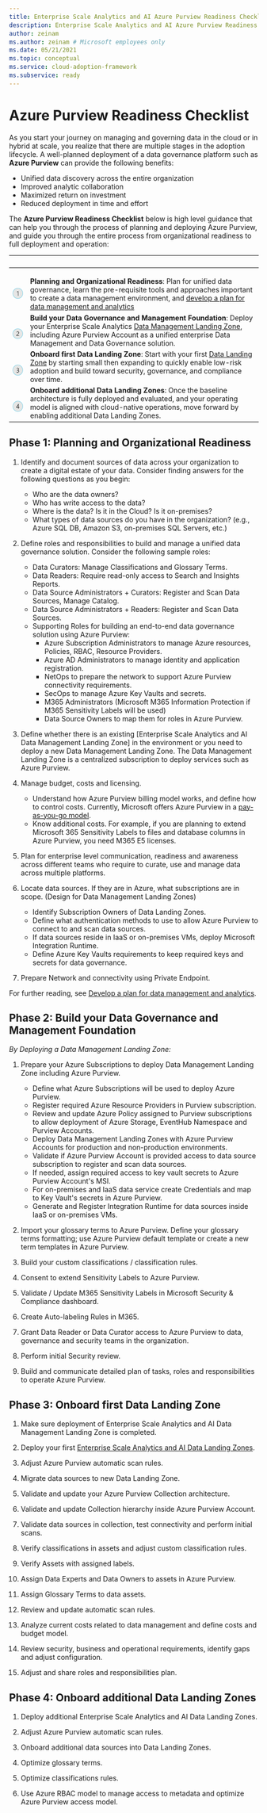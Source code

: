 ```yaml
---
title: Enterprise Scale Analytics and AI Azure Purview Readiness Checklist 
description: Enterprise Scale Analytics and AI Azure Purview Readiness Checklist 
author: zeinam
ms.author: zeinam # Microsoft employees only
ms.date: 05/21/2021
ms.topic: conceptual
ms.service: cloud-adoption-framework
ms.subservice: ready
---
```


# Azure Purview Readiness Checklist

As you start your journey on managing and governing data in the cloud or in hybrid at scale, you realize that there are multiple stages in the adoption lifecycle. A well-planned deployment of a data governance platform such as **Azure Purview** can provide the following benefits:

- Unified data discovery across the entire organization  
- Improved analytic collaboration
- Maximized return on investment
- Reduced deployment in time and effort

The **Azure Purview Readiness Checklist** below is high level guidance that can help you through the process of planning and deploying Azure Purview, and guide you through the entire process from organizational readiness to full deployment and operation:

| <span title="Icon">&nbsp;</span> | <span title="Description">&nbsp;</span> |
|--|--|
| <br> ![Phase 1](./images/icons/1.png) | <br>**Planning and Organizational Readiness**: Plan for unified data governance, learn the pre-requisite tools and approaches important to create a data management environment, and [develop a plan for data management and analytics](./plan.md) |
| <br> ![Phase 2](./images/icons/2.png) | **Build your Data Governance and Management Foundation**: Deploy your Enterprise Scale Analytics [Data Management Landing Zone](eslz-data-management-landing-zone.md), including Azure Purview Account as a unified enterprise Data Management and Data Governance solution. |
| <br>![Phase 3](./images/icons/3.png) | **Onboard first Data Landing Zone**: Start with your first [Data Landing Zone](./eslz-data-landing-zone.md) by starting small then expanding to quickly enable low-risk adoption and build toward security, governance, and compliance over time. |
| <br> ![Phase 4](./images/icons/4.png)| **Onboard additional Data Landing Zones**: Once the baseline architecture is fully deployed and evaluated, and your operating model is aligned with cloud-native operations, move forward by enabling additional Data Landing Zones.

## Phase 1: Planning and Organizational Readiness

1. Identify and document sources of data across your organization to create a digital estate of your data. Consider finding answers for the following questions as you begin:
    - Who are the data owners?
    - Who has write access to the data?
    - Where is the data? Is it in the Cloud? Is it on-premises?
    - What types of data sources do you have in the organization? (e.g., Azure SQL DB, Amazon S3, on-premises SQL Servers, etc.)
  
2. Define roles and responsibilities to build and manage a unified data governance solution. Consider the following sample roles:
    - Data Curators: Manage Classifications and Glossary Terms.
    - Data Readers: Require read-only access to Search and Insights Reports.
    - Data Source Administrators + Curators: Register and Scan Data Sources, Manage Catalog.
    - Data Source Administrators + Readers: Register and Scan Data Sources.
    - Supporting Roles for building an end-to-end data governance solution using Azure Purview:
       - Azure Subscription Administrators to manage Azure resources, Policies, RBAC, Resource Providers.
       - Azure AD Administrators to manage identity and application registration.
       - NetOps to prepare the network to support Azure Purview connectivity requirements.
       - SecOps to manage Azure Key Vaults and secrets.
       - M365 Administrators (Microsoft M365 Information Protection if M365 Sensitivity Labels will be used)
       - Data Source Owners to map them for roles in Azure Purview.

3. Define whether there is an existing [Enterprise Scale Analytics and AI Data Management Landing Zone] in the environment or you need to deploy a new Data Management Landing Zone. The Data Management Landing Zone is a centralized subscription to deploy services such as Azure Purview.

4. Manage budget, costs and licensing.
   - Understand how Azure Purview billing model works, and define how to control costs. Currently, Microsoft offers Azure Purview in a [pay-as-you-go model](http://aka.ms/purviewpricing).
   - Know additional costs. For example, if you are planning to extend Microsoft 365 Sensitivity Labels to files and database columns in Azure Purview, you need M365 E5 licenses.

5. Plan for enterprise level communication, readiness and awareness across different teams who require to curate, use and manage data across multiple platforms.

6. Locate data sources. If they are in Azure, what subscriptions are in scope. (Design for Data Management Landing Zones)
   - Identify Subscription Owners of Data Landing Zones.
   - Define what authentication methods to use to allow Azure Purview to connect to and scan data sources.
   - If data sources reside in IaaS or on-premises VMs, deploy Microsoft Integration Runtime.
   - Define Azure Key Vaults requirements to keep required keys and secrets for data governance.

7. Prepare Network and connectivity using Private Endpoint.

For further reading, see [Develop a plan for data management and analytics](./plan.md).

## Phase 2: Build your Data Governance and Management Foundation

_By Deploying a Data Management Landing Zone:_

1. Prepare your Azure Subscriptions to deploy Data Management Landing Zone including Azure Purview.
   - Define what Azure Subscriptions will be used to deploy Azure Purview.
   - Register required Azure Resource Providers in Purview subscription.
   - Review and update Azure Policy assigned to Purview subscriptions to allow deployment of Azure Storage, EventHub Namespace and Purview Accounts.
   - Deploy Data Management Landing Zones with Azure Purview Accounts for production and non-production environments.
   - Validate if Azure Purview Account is provided access to data source subscription to register and scan data sources.
   - If needed, assign required access to key vault secrets to Azure Purview Account's MSI.
   - For on-premises and IaaS data service create Credentials and map to Key Vault's secrets in Azure Purview.
   - Generate and Register Integration Runtime for data sources inside IaaS or on-premises VMs.

2. Import your glossary terms to Azure Purview. Define your glossary terms formatting; use Azure Purview default template or create a new term templates in Azure Purview.

3. Build your custom classifications / classification rules.

4. Consent to extend Sensitivity Labels to Azure Purview.

5. Validate / Update M365 Sensitivity Labels in Microsoft Security & Compliance dashboard.

6. Create Auto-labeling Rules in M365.

7. Grant Data Reader or Data Curator access to Azure Purview to data, governance and security teams in the organization.

8. Perform initial Security review.

9. Build and communicate detailed plan of tasks, roles and responsibilities to operate Azure Purview.

## Phase 3: Onboard first Data Landing Zone

1. Make sure deployment of Enterprise Scale Analytics and AI Data Management Landing Zone is completed.

2. Deploy your first [Enterprise Scale Analytics and AI Data Landing Zones](https://review.docs.microsoft.com/en-us/azure/cloud-adoption-framework/scenarios/data-management/eslz-data-landing-zone?branch=pr-en-us-1254).

3. Adjust Azure Purview automatic scan rules.

4. Migrate data sources to new Data Landing Zone.

5. Validate and update your Azure Purview Collection architecture.

6. Validate and update Collection hierarchy inside Azure Purview Account.

7. Validate data sources in collection, test connectivity and perform initial scans.

8. Verify classifications in assets and adjust custom classification rules.

9. Verify Assets with assigned labels.

10. Assign Data Experts and Data Owners to assets in Azure Purview.

11. Assign Glossary Terms to data assets.

12. Review and update automatic scan rules.

13. Analyze current costs related to data management and define costs and budget model.

14. Review security, business and operational requirements, identify gaps and adjust configuration.

15. Adjust and share roles and responsibilities plan.

## Phase 4: Onboard additional Data Landing Zones

1. Deploy additional Enterprise Scale Analytics and AI Data Landing Zones.

2. Adjust Azure Purview automatic scan rules.

3. Onboard additional data sources into Data Landing Zones.

4. Optimize glossary terms.

5. Optimize classifications rules.

6. Use Azure RBAC model to manage access to metadata and optimize Azure Purview access model.
